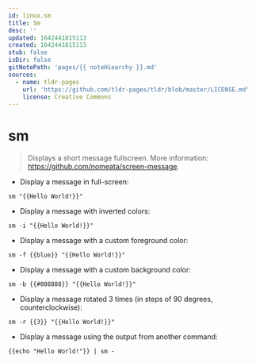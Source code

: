 ```yaml
---
id: linux.sm
title: Sm
desc: ''
updated: 1642441815113
created: 1642441815113
stub: false
isDir: false
gitNotePath: 'pages/{{ noteHiearchy }}.md'
sources:
  - name: tldr-pages
    url: 'https://github.com/tldr-pages/tldr/blob/master/LICENSE.md'
    license: Creative Commons
---
```

# sm

> Displays a short message fullscreen.
> More information: <https://github.com/nomeata/screen-message>.

- Display a message in full-screen:

`sm "{{Hello World!}}"`

- Display a message with inverted colors:

`sm -i "{{Hello World!}}"`

- Display a message with a custom foreground color:

`sm -f {{blue}} "{{Hello World!}}"`

- Display a message with a custom background color:

`sm -b {{#008888}} "{{Hello World!}}"`

- Display a message rotated 3 times (in steps of 90 degrees, counterclockwise):

`sm -r {{3}} "{{Hello World!}}"`

- Display a message using the output from another command:

`{{echo "Hello World!"}} | sm -`

